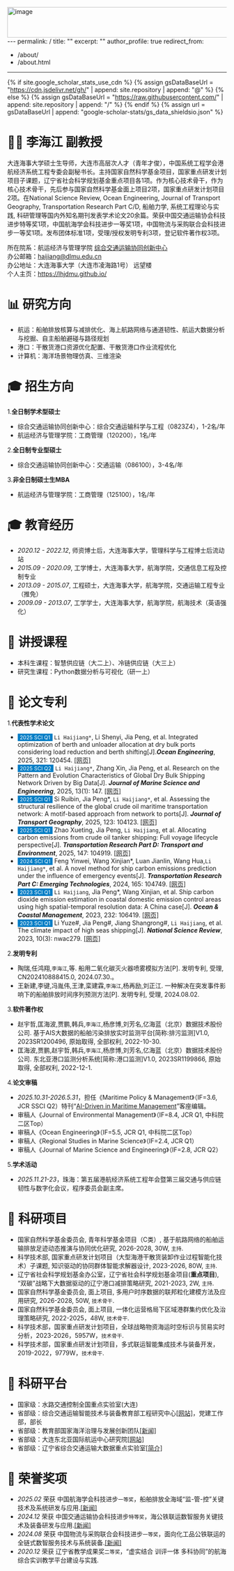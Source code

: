 <img width="668" height="70" alt="image" src="https://github.com/user-attachments/assets/122dcaa8-2174-443a-8a3f-60189103889e" />---
permalink: /
title: ""
excerpt: ""
author_profile: true
redirect_from: 
  - /about/
  - /about.html
---

{% if site.google_scholar_stats_use_cdn %}
{% assign gsDataBaseUrl = "https://cdn.jsdelivr.net/gh/" | append: site.repository | append: "@" %}
{% else %}
{% assign gsDataBaseUrl = "https://raw.githubusercontent.com/" | append: site.repository | append: "/" %}
{% endif %}
{% assign url = gsDataBaseUrl | append: "google-scholar-stats/gs_data_shieldsio.json" %}

<span class='anchor' id='about-me'></span>
# 👨‍🎓 李海江 副教授
大连海事大学硕士生导师，大连市高层次人才（青年才俊），中国系统工程学会港航经济系统工程专委会副秘书长。主持国家自然科学基金项目，国家重点研发计划项目子课题，辽宁省社会科学规划基金重点项目各1项。作为核心技术骨干，作为核心技术骨干，先后参与国家自然科学基金面上项目2项，国家重点研发计划项目2项。在National Science Review, Ocean Engineering, Journal of Transport Geography, Transportation Research Part C/D, 船舶力学, 系统工程理论与实践, 科研管理等国内外知名期刊发表学术论文20余篇。荣获中国交通运输协会科技进步特等奖1项，中国航海学会科技进步一等奖1项，中国物流与采购联合会科技进步一等奖1项。发布团体标准1项，受理/授权发明专利3项，登记软件著作权3项。

所在院系：航运经济与管理学院 <a href="http://www.cicts-dmu.com/">综合交通运输协同创新中心</a><br>
办公邮箱：haijiang@dlmu.edu.cn <br>
办公地址：大连海事大学（大连市凌海路1号） 远望楼<br>
个人主页：<a href="https://lhjdmu.github.io/">https://lhjdmu.github.io/</a>

<span class='anchor' id='-yjfx'></span>
# 📊 研究方向
- 航运：船舶排放核算与减排优化、海上航路网络与通道韧性、航运大数据分析与挖掘、自主船舶避碰与路径规划
- 港口：干散货港口资源优化配置、干散货港口作业流程优化
- 计算机：海洋场景物理仿真、三维渲染

<span class='anchor' id='-zsfx'></span>
# 🎓 招生方向
1.<b>全日制学术型硕士</b><br>
- 综合交通运输协同创新中心：综合交通运输科学与工程（0823Z4），1-2名/年<br>
- 航运经济与管理学院：工商管理（120200），1名/年

2.<b>全日制专业型硕士</b><br>
- 综合交通运输协同创新中心：交通运输（086100），3-4名/年

3.<b>非全日制硕士生MBA</b><br>
- 航运经济与管理学院：工商管理（125100），1名/年

<span class='anchor' id='-jyjl'></span>
# 🎓 教育经历
- *2020.12 - 2022.12*, 师资博士后，大连海事大学，管理科学与工程博士后流动站
- *2015.09 - 2020.09*, 工学博士，大连海事大学，航海学院，交通信息工程及控制专业
- *2013.09 - 2015.07*, 工程硕士，大连海事大学，航海学院，交通运输工程专业（推免）
- *2009.09 - 2013.07*, 工学学士，大连海事大学，航海学院，航海技术（英语强化）

<span class='anchor' id='-jskc'></span>
# 📐 讲授课程
- 本科生课程：智慧供应链（大二上）、冷链供应链（大三上）
- 研究生课程：Python数据分析与可视化（研一上）

<span class='anchor' id='-lwzl'></span>
# 📝 论文专利
1.<b>代表性学术论文</b><br>
- <span style="font-size:12px;color:#FFFFFF;background-color:#007ec6;padding:1px 5px 1.5px 5px;">2025 SCI Q1</span> `Li Haijiang*`, Li Shenyi, Jia Peng, et al. Integrated optimization of berth and unloader allocation at dry bulk ports considering load reduction and berth shifting[J].<i><b>Ocean Engineering</b></i>, 2025, 321: 120454. [[网页]](https://doi.org/10.1016/j.oceaneng.2025.120454)
- <span style="font-size:12px;color:#FFFFFF;background-color:#007ec6;padding:1px 5px 1.5px 5px;">2025 SCI Q2</span>	`Li Haijiang*`, Zhang Xin, Jia Peng, et al. Research on the Pattern and Evolution Characteristics of Global Dry Bulk Shipping Network Driven by Big Data[J]. <i><b>Journal of Marine Science and Engineering</b></i>, 2025, 13(1): 147. [[网页]](https://doi.org/10.3390/jmse13010147)
- <span style="font-size:12px;color:#FFFFFF;background-color:#007ec6;padding:1px 5px 1.5px 5px;">2025 SCI Q1</span>	Si Ruibin, Jia Peng*, `Li Haijiang*`, et al. Assessing the structural resilience of the global crude oil maritime transportation network: A motif-based approach from network to ports[J]. <i><b>Journal of Transport Geography</b></i>, 2025, 123: 104123. [[网页]](https://doi.org/10.1016/j.jtrangeo.2025.104123)
- <span style="font-size:12px;color:#FFFFFF;background-color:#007ec6;padding:1px 5px 1.5px 5px;">2025 SCI Q1</span>	Zhao Xueting, Jia Peng, `Li Haijiang`, et al. Allocating carbon emissions from crude oil tanker shipping: Full voyage lifecycle perspective[J]. <i><b>Transportation Research Part D: Transport and Environment</b></i>, 2025, 147: 104919. [[网页]](https://doi.org/10.1016/j.trd.2025.104919)
- <span style="font-size:12px;color:#FFFFFF;background-color:#007ec6;padding:1px 5px 1.5px 5px;">2024 SCI Q1</span>	Feng Yinwei, Wang Xinjian*, Luan Jianlin, Wang Hua,`Li Haijiang*`, et al. A novel method for ship carbon emissions prediction under the influence of emergency events[J]. <i><b>Transportation Research Part C: Emerging Technologies</b></i>, 2024, 165: 104749. [[网页]](https://doi.org/10.1016/j.trc.2024.104749)
- <span style="font-size:12px;color:#FFFFFF;background-color:#007ec6;padding:1px 5px 1.5px 5px;">2023 SCI Q1</span>	`Li Haijiang`, Jia Peng*, Wang Xinjian, et al. Ship carbon dioxide emission estimation in coastal domestic emission control areas using high spatial-temporal resolution data: A China case[J]. <i><b>Ocean & Coastal Management</b></i>, 2023, 232: 106419. [[网页]](https://doi.org/10.1016/j.ocecoaman.2022.106419)
- <span style="font-size:12px;color:#FFFFFF;background-color:#007ec6;padding:1px 5px 1.5px 5px;">2023 SCI Q1</span> Li Yuze#, Jia Peng#, Jiang Shangrong#, `Li Haijiang`, et al. The climate impact of high seas shipping[J]. <i><b>National Science Review</b></i>, 2023, 10(3): nwac279. [[网页]](https://doi.org/10.1093/nsr/nwac279)

2.<b>发明专利</b><br>
-	陶瑞,任鸿翔,`李海江`,等. 船用二氧化碳灭火器喷雾模拟方法[P]. 发明专利, 受理, CN202410888415.0, 2024.07.30.。
- 王新建,李键,冯胤伟,王津,栾建霖,`李海江`,杨再励,刘正江. 一种解决在突发事件影响下的船舶排放时间序列预测方法[P]. 发明专利, 受理, 2024.08.02.

3.<b>软件著作权</b><br>
- 赵宇哲,匡海波,贾鹏,韩兵,`李海江`,杨彦博,刘芳名,亿海蓝（北京）数据技术股份公司. 基于AIS大数据的船舶污染排放实时监测平台[简称:排污监测]V1.0, 2023SR1200496, 原始取得, 全部权利, 2022-10-30.
- 匡海波,贾鹏,赵宇哲,韩兵,`李海江`,杨彦博,刘芳名,亿海蓝（北京）数据技术股份公司. 东北亚港口监测分析系统[简称:港口监测]V1.0, 2023SR1199866, 原始取得, 全部权利, 2022-12-1.

4.<b>论文审稿</b><br>
-	*2025.10.31-2026.5.31*，担任《Maritime Policy & Management》（IF=3.6, JCR SSCI Q2）特刊“<a href="https://lhjdmu.github.io/images/mpmsi.jpg" download="beautiful_cat.jpg">AI-Driven in Maritime Management</a>”客座编辑。
- 审稿人《Journal of Environmental Management》（IF=8.4, JCR Q1, 中科院二区Top）
-	审稿人《Ocean Engineering》（IF=5.5, JCR Q1, 中科院二区Top）
-	审稿人《Regional Studies in Marine Science》（IF=2.4, JCR Q1）
-	审稿人《Journal of Marine Science and Engineering》（IF=2.8, JCR Q2）

5.<b>学术活动</b><br>
-	*2025.11.21-23*，珠海：第五届港航经济系统工程年会暨第三届交通与供应链韧性与数字化会议，程序委员会副主席。

<span class='anchor' id='-kyxm'></span>
# 📃 科研项目
- 国家自然科学基金委员会, 青年科学基金项目（C类）, 基于航路网络的船舶运输排放足迹动态推演与协同优化研究, 2026-2028, 30W, `主持`.
- 科学技术部, 国家重点研发计划项目（大型海港干散货装卸作业过程智能化技术）子课题, 知识驱动的协同群体智能求解器设计, 2023-2026, 80W, `主持`.
- 辽宁省社会科学规划基金办公室，辽宁省社会科学规划基金项目(<b>重点项目</b>), “双碳”战略下大数据驱动的辽宁港口减排策略研究, 2021-2023, 2W, `主持`.
- 国家自然科学基金委员会, 面上项目, 多用户时序数据的联邦粒化建模方法及应用研究, 2026-2028, 50W, `技术骨干`.
- 国家自然科学基金委员会, 面上项目, 一体化运营格局下区域港群集约优化及治理策略研究, 2022-2025，48W, `技术骨干`.
- 科学技术部，国家重点研发计划项目，全球战略物资海运时空标识与贸易实时分析，2023-2026，5957W，`技术骨干`.
- 科学技术部，国家重点研发计划项目，多式联运智能集成技术与装备开发，2019-2022，9779W，`技术骨干`.

<span class='anchor' id='-kypt'></span>
# 🏢 科研平台
- 国家级：水路交通控制全国重点实验室(大连)
- 省部级：综合交通运输智能技术与装备教育部工程研究中心[[网站]](https://gczx.portal.dasc.org.cn/)，党建工作部，部长
- 省部级：教育部国家海洋治理与发展创新团队[[新闻]](https://news.dlmu.edu.cn/info/1021/84457.htm)
- 省部级：大连东北亚国际航运中心研究院[[网站]](http://www.dasc.org.cn/)
- 省部级：辽宁省综合交通运输大数据重点实验室[[简介]](https://www.dlmu.edu.cn/info/1455/127738.htm)

<span class='anchor' id='-ryjx'></span>
# 🏅 荣誉奖项
- *2025.02* 荣获 中国航海学会科技进步`一等奖`，船舶排放全海域“监-管-控”关键技术及系统研发与应用.[[新闻]](https://news.dlmu.edu.cn/info/1356/784377.htm)
- *2024.12* 荣获 中国交通运输协会科技进步`特等奖`，海公铁联运数智服务关键技术及装备研发与应用.[[新闻]](https://news.dlmu.edu.cn/info/1356/783107.htm)
- *2024.08* 荣获 中国物流与采购联合会科技进步`一等奖`，面向化工品公铁联运的全链式数智服务技术与系统装备.[[新闻]](https://www.dlmu.edu.cn/info/2505/163958.htm)
- *2020.12* 荣获 辽宁省教学成果奖`二等奖`，“虚实结合 训评一体 多科协同”的航海综合实训教学平台建设与实践.














